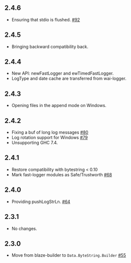 ## 2.4.6

* Ensuring that stdio is flushed. [#92](https://github.com/kazu-yamamoto/logger/pull/92)

## 2.4.5

* Bringing backward compatibility back.

## 2.4.4

* New API: newFastLogger and ewTimedFastLogger.
* LogType and date cache are transferred from wai-logger.

## 2.4.3

* Opening files in the append mode on Windows.

## 2.4.2

* Fixing a buf of long log messages [#80](https://github.com/kazu-yamamoto/logger/pull/80)
* Log rotation support for Windows [#79](https://github.com/kazu-yamamoto/logger/pull/79)
* Unsupporting GHC 7.4.

## 2.4.1

* Restore compatibility with bytestring < 0.10
* Mark fast-logger modules as Safe/Trustworth [#68](https://github.com/kazu-yamamoto/logger/pull/68)

## 2.4.0

* Providing pushLogStrLn. [#64](https://github.com/kazu-yamamoto/logger/pull/64)

## 2.3.1

* No changes.

## 2.3.0

* Move from blaze-builder to `Data.ByteString.Builder` [#55](https://github.com/kazu-yamamoto/logger/pull/55)
